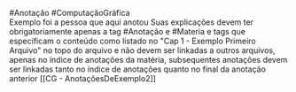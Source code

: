 #Anotação #ComputaçãoGráfica  
Exemplo foi a pessoa que aqui anotou
Suas explicações devem ter obrigatoriamente apenas a tag #Anotação e #Materia e tags que especificam o conteúdo como listado no "Cap 1 - Exemplo Primeiro Arquivo" no topo do arquivo e não devem ser linkadas a outros arquivos, apenas no índice de anotações da matéria, subsequentes anotações devem ser linkadas tanto no índice de anotações quanto no final da anotação anterior
[[CG - AnotaçõesDeExemplo2]]